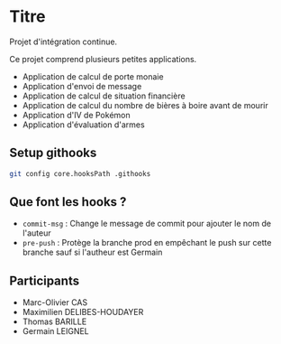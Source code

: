 # Titre
Projet d'intégration continue.

Ce projet comprend plusieurs petites applications.

 - Application de calcul de porte monaie
 - Application d'envoi de message
 - Application de calcul de situation financière
 - Application de calcul du nombre de bières à boire avant de mourir
 - Application d'IV de Pokémon
 - Application d'évaluation d'armes

## Setup githooks
```bash
git config core.hooksPath .githooks
```

## Que font les hooks ?

 - `commit-msg` : Change le message de commit pour ajouter le nom de l'auteur
 - `pre-push` : Protège la branche prod en empêchant le push sur cette branche sauf si l'autheur est Germain 

## Participants
 - Marc-Olivier CAS
 - Maximilien DELIBES-HOUDAYER
 - Thomas BARILLE
 - Germain LEIGNEL